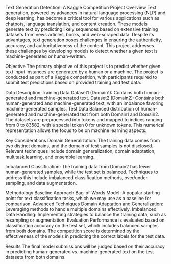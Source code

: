 
Text Generation Detection: A Kaggle Competition Project
Overview
Text generation, powered by advances in natural language processing (NLP) and deep learning, has become a critical tool for various applications such as chatbots, language translation, and content creation. These models generate text by predicting likely sequences based on extensive training datasets from news articles, books, and web-scraped data. Despite its advantages, text generation poses challenges in ensuring the authenticity, accuracy, and authoritativeness of the content. This project addresses these challenges by developing models to detect whether a given text is machine-generated or human-written.

Objective
The primary objective of this project is to predict whether given text input instances are generated by a human or a machine. The project is conducted as part of a Kaggle competition, with participants required to submit test predictions based on provided training and test data.

Data Description
Training Data
Dataset1 (Domain1): Contains both human-generated and machine-generated text.
Dataset2 (Domain2): Contains both human-generated and machine-generated text, with an imbalance favoring machine-generated samples.
Test Data
Balanced distribution of human-generated and machine-generated text from both Domain1 and Domain2.
The datasets are preprocessed into tokens and mapped to indices ranging from 0 to 83582, with a special token 0 for unknown tokens. This numerical representation allows the focus to be on machine learning aspects.

Key Considerations
Domain Generalization: The training data comes from two distinct domains, and the domain of test samples is not disclosed. Relevant techniques include domain generalization, domain adaptation, multitask learning, and ensemble learning.

Imbalanced Classification: The training data from Domain2 has fewer human-generated samples, while the test set is balanced. Techniques to address this include imbalanced classification methods, over/under sampling, and data augmentation.

Methodology
Baseline Approach
Bag-of-Words Model: A popular starting point for text classification tasks, which we may use as a baseline for comparison.
Advanced Techniques
Domain Adaptation and Generalization: Leveraging methods to handle multiple domains effectively.
Imbalanced Data Handling: Implementing strategies to balance the training data, such as resampling or augmentation.
Evaluation
Performance is evaluated based on classification accuracy on the test set, which includes balanced samples from both domains. The competition score is determined by the effectiveness of the models in predicting the correct labels for the test data.

Results
The final model submissions will be judged based on their accuracy in predicting human-generated vs. machine-generated text on the test datasets from both domains.
